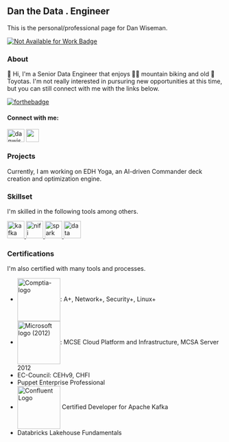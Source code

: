 ## Dan the Data . Engineer

This is the personal/professional page for Dan Wiseman.

[![Not Available for Work Badge](https://img.shields.io/badge/Available_For_Work-Not_ATM-red.svg)](https://shields.io/)

### About

:wave: Hi, I'm a Senior Data Engineer that enjoys :mountain_biking_man: 
mountain biking and old :blue_car: Toyotas. I'm not really interested in
pursuring new opportunities at this time, but you can still connect with me
with the links below.

[![forthebadge](https://forthebadge.com/images/badges/powered-by-coffee.svg)](https://forthebadge.com)

#### Connect with me:

<a href="https://linkedin.com/in/danwiseman" target="blank"><img align="center" src="https://raw.githubusercontent.com/rahuldkjain/github-profile-readme-generator/master/src/images/icons/Social/linked-in-alt.svg" alt="danwiseman" height="30" width="40" /></a>
<a href="https://github.com/danwiseman" target="blank"><img align="center" src="https://raw.githubusercontent.com/rahuldkjain/github-profile-readme-generator/master/src/images/icons/Social/github.svg" height="30" width="30" /></a>

### Projects

Currently, I am working on EDH Yoga, an AI-driven Commander deck
creation and optimization engine. 

### Skillset

I'm skilled in the following tools among others.

<a href="https://kafka.apache.org/" target="_blank" rel="noreferrer"> <img src="https://www.vectorlogo.zone/logos/apache_kafka/apache_kafka-icon.svg" alt="kafka" width="40" height="40"/> </a>
<a href="https://nifi.apache.org/" target="_blank" rel="noreferrer"> <img src="https://www.vectorlogo.zone/logos/apache_nifi/apache_nifi-icon.svg" alt="nifi" width="40" height="40"/> </a>
<a href="https://spark.apache.org/" target="_blank" rel="noreferrer"> <img src="https://www.vectorlogo.zone/logos/apache_spark/apache_spark-icon.svg" alt="spark" width="40" height="40"/> </a>
<a href="https://databricks.com/" target="_blank" rel="noreferrer"> <img src="https://www.vectorlogo.zone/logos/databricks/databricks-icon.svg" alt="data bricks" width="40" height="40"/> </a>

### Certifications

I'm also certified with many tools and processes.

* <a title="CompTIA, Public domain, via Wikimedia Commons" href="https://commons.wikimedia.org/wiki/File:Comptia-logo.svg"><img width="100" alt="Comptia-logo" src="https://upload.wikimedia.org/wikipedia/commons/thumb/6/62/Comptia-logo.svg/128px-Comptia-logo.svg.png" width="100" align="center"></a>: A+, Network+, Security+, Linux+
* <a title="Microsoft Corporation, Public domain, via Wikimedia Commons" href="https://commons.wikimedia.org/wiki/File:Microsoft_logo_(2012).svg"><img width="100" alt="Microsoft logo (2012)" src="https://upload.wikimedia.org/wikipedia/commons/thumb/9/96/Microsoft_logo_%282012%29.svg/512px-Microsoft_logo_%282012%29.svg.png" width="100" align="center"></a>: MCSE Cloud Platform and Infrastructure, MCSA Server 2012
* EC-Council: CEHv9, CHFI
* Puppet Enterprise Professional
* <a title="Confluent, Public domain, via Wikimedia Commons" href="https://commons.wikimedia.org/wiki/File:Confluent_Logo.png"><img width="100" align="center" alt="Confluent Logo" src="https://upload.wikimedia.org/wikipedia/commons/thumb/b/ba/Confluent_Logo.png/128px-Confluent_Logo.png"></a> Certified Developer for Apache Kafka
* Databricks Lakehouse Fundamentals

